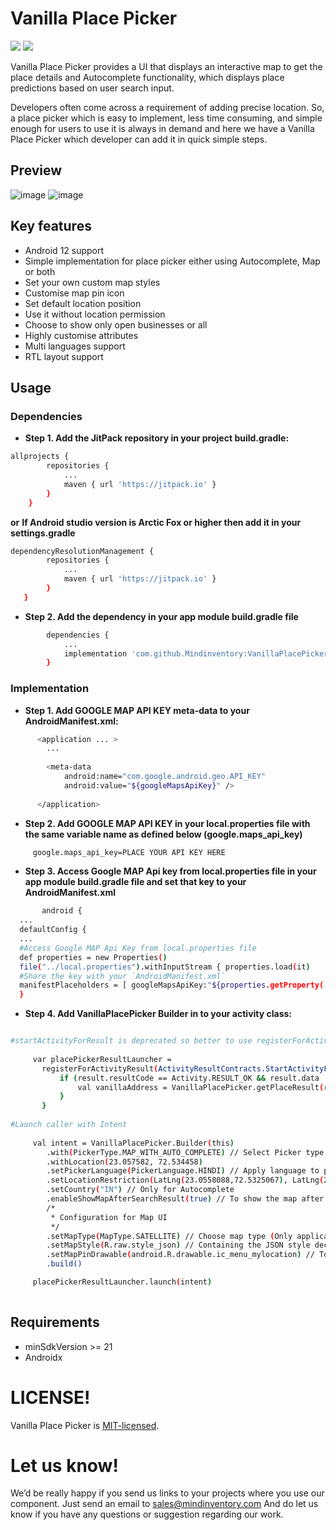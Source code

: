 # Vanilla Place Picker
[![](https://jitpack.io/v/Mindinventory/VanillaPlacePicker.svg)](https://jitpack.io/#Mindinventory/VanillaPlacePicker) ![](https://img.shields.io/github/license/mindinventory/VanillaPlacePicker)

Vanilla Place Picker provides a UI that displays an interactive map to get the place details and Autocomplete functionality, which displays place predictions based on user search input.

Developers often come across a requirement of adding precise location. So, a place picker which is easy to implement, less time consuming, and simple enough for users to use it is always in demand and here we have a Vanilla Place Picker which developer can add it in quick simple steps.

## Preview
![image](/media/vanillaplacepicker-autocomplete.gif) ![image](/media/vanillaplacepicker-map.gif)

## Key features
* Android 12 support
* Simple implementation for place picker either using Autocomplete, Map or both
* Set your own custom map styles
* Customise map pin icon
* Set default location position
* Use it without location permission
* Choose to show only open businesses or all
* Highly customise attributes
* Multi languages support
* RTL layout support

## Usage
### Dependencies

- **Step 1. Add the JitPack repository in your project build.gradle:**
```bash
allprojects {
	    repositories {
		    ...
		    maven { url 'https://jitpack.io' }
	    }
    }
```
**or**
**If Android studio version is Arctic Fox or higher then add it in your settings.gradle**

```bash
dependencyResolutionManagement {
  		repositories {
       		...
       		maven { url 'https://jitpack.io' }
   		}
   }
``` 
- **Step 2. Add the dependency in your app module build.gradle file**
```bash
        dependencies {
            ...
            implementation 'com.github.Mindinventory:VanillaPlacePicker:X.X.X'
        }
``` 

### Implementation
- **Step 1. Add GOOGLE MAP API KEY meta-data to your AndroidManifest.xml:**

```bash
      <application ... >
        ...
        
        <meta-data
            android:name="com.google.android.geo.API_KEY"
            android:value="${googleMapsApiKey}" />
        
      </application>
``` 

- **Step 2. Add GOOGLE MAP API KEY in your local.properties file with the same variable name as defined below (google.maps_api_key)**
```bash
     google.maps_api_key=PLACE YOUR API KEY HERE
``` 

- **Step 3. Access Google MAP Api key from local.properties file in your app module build.gradle file and set that key to your AndroidManifest.xml**
```bash
       android {
  ...
  defaultConfig {
  ...
  #Access Google MAP Api Key from local.properties file 
  def properties = new Properties()
  file("../local.properties").withInputStream { properties.load(it)
  #Share the key with your `AndroidManifest.xml`
  manifestPlaceholders = [ googleMapsApiKey:"${properties.getProperty('google.maps_api_key')}"]
  }
``` 

- **Step 4. Add VanillaPlacePicker Builder in to your activity class:**
```bash

#startActivityForResult is deprecated so better to use registerForActivityResult
       
     var placePickerResultLauncher =
       registerForActivityResult(ActivityResultContracts.StartActivityForResult()) { result ->
           if (result.resultCode == Activity.RESULT_OK && result.data != null) {
               val vanillaAddress = VanillaPlacePicker.getPlaceResult(result.data)
           }
       }
       
#Launch caller with Intent
        
     val intent = VanillaPlacePicker.Builder(this)
        .with(PickerType.MAP_WITH_AUTO_COMPLETE) // Select Picker type to enable autocompelte, map or both
        .withLocation(23.057582, 72.534458)
        .setPickerLanguage(PickerLanguage.HINDI) // Apply language to picker
        .setLocationRestriction(LatLng(23.0558088,72.5325067), LatLng(23.0587592,72.5357321)) // Restrict location bounds in map and autocomplete
        .setCountry("IN") // Only for Autocomplete
        .enableShowMapAfterSearchResult(true) // To show the map after selecting the place from place picker only for PickerType.MAP_WITH_AUTO_C
        /*
         * Configuration for Map UI
         */
        .setMapType(MapType.SATELLITE) // Choose map type (Only applicable for map screen) 
        .setMapStyle(R.raw.style_json) // Containing the JSON style declaration for night-mode styling
        .setMapPinDrawable(android.R.drawable.ic_menu_mylocation) // To give custom pin image for map marker
        .build()

     placePickerResultLauncher.launch(intent)
                  
``` 
    
## Requirements

* minSdkVersion >= 21
* Androidx

# LICENSE!

Vanilla Place Picker is [MIT-licensed](/LICENSE).

# Let us know!
We’d be really happy if you send us links to your projects where you use our component. Just send an email to sales@mindinventory.com And do let us know if you have any questions or suggestion regarding our work.
